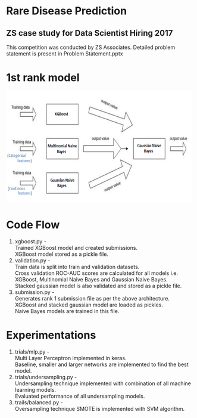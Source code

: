 # Rare Disease Prediction
## ZS case study for Data Scientist Hiring 2017
This competition was conducted by ZS Associates. Detailed problem statement is present in Problem Statement.pptx

# 1st rank model
<img src="https://github.com/subham-agrawall/data-science-competitions/blob/main/Rare%20Disease%20Prediction/solution.png" height="300" width="500">

# Code Flow
1. xgboost.py -   
    Trained XGBoost model and created submissions.   
    XGBoost model stored as a pickle file.
3. validation.py -  
    Train data is split into train and validation datasets.   
    Cross validation ROC-AUC scores are calculated for all models i.e. XGBoost, Multinomial Naive Bayes and Gaussian Naive Bayes.   
    Stacked gaussian model is also validated and stored as a pickle file.  
3. submission.py -   
    Generates rank 1 submission file as per the above architecture.  
    XGBoost and stacked gaussian model are loaded as pickles.   
    Naive Bayes models are trained in this file.   
    
 # Experimentations
 1. trials/mlp.py -   
      Multi Layer Perceptron implemented in keras.  
      Baseline, smaller and larger networks are implemented to find the best model.
 2. trials/undersampling.py -    
      Undersampling technique implemented with combination of all machine learning models.  
      Evaluated performance of all undersampling models.
 3. trails/balanced.py -  
      Oversampling technique SMOTE is implemented with SVM algorithm. 
